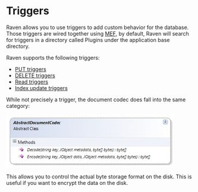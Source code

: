 # Triggers

Raven allows you to use triggers to add custom behavior for the database. Those triggers are wired together using [MEF](http://mef.codeplex.com/), by default, Raven will search for triggers in a directory called Plugins under the application base directory.

Raven supports the following triggers:

* [PUT triggers](/docs/server/extending/triggers/put?version=1.0)
* [DELETE triggers](/docs/server/extending/triggers/delete?version=1.0)
* [Read triggers](/docs/server/extending/triggers/read?version=1.0)
* [Index update triggers](/docs/server/extending/triggers/indexing?version=1.0)

While not precisely a trigger, the document codec does fall into the same category:

![Figure 1: Triggers](images\triggers_docs.png)

This allows you to control the actual byte storage format on the disk. This is useful if you want to encrypt the data on the disk.